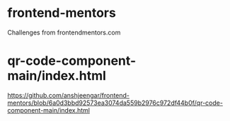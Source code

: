 # frontend-mentors
Challenges from frontendmentors.com

# qr-code-component-main/index.html
https://github.com/anshjeengar/frontend-mentors/blob/6a0d3bbd92573ea3074da559b2976c972df44b0f/qr-code-component-main/index.html
